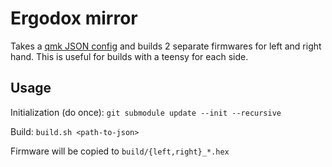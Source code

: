 # Ergodox mirror

Takes a [qmk JSON config](https://config.qmk.fm/#/) and builds 2 separate firmwares for left and right hand. This is useful for builds with a teensy for each side.

## Usage

Initialization (do once):
`git submodule update --init --recursive`

Build:
`build.sh <path-to-json>`

Firmware will be copied to `build/{left,right}_*.hex`
